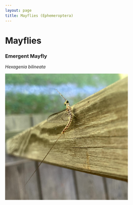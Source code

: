 ```yaml
---
layout: page
title: Mayflies (Ephemeroptera)
---
```


# Mayflies

### Emergent Mayfly
*Hexagenia bilineata*

<img src="/assets/images/Ephemeroptera/emergent_mayfly.jpg" title="Smith Mountain Lake Virginia, June 2025" width=400>
